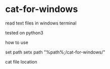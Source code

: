 # cat-for-windows
read text files in windows terminal 

tested on python3

how to use

set path 
setx path "%path%;/cat-for-windows/"

cat file location

